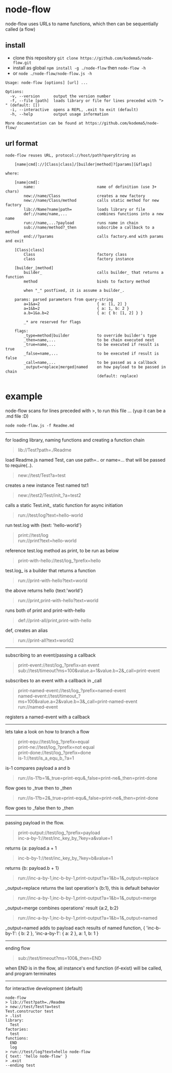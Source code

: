 # node-flow

node-flow uses URLs to name functions, which then can be sequentially called (a flow)

## install

* clone this repository ```git clone https://github.com/kodema5/node-flow.git```
* install as global ```npm install -g ./node-flow``` then ```node-flow -h```
* or ```node ./node-flow/node-flow.js -h```

```
Usage: node-flow [options] [url] ...

Options:
  -v, --version      output the version number
  -f, --file [path]  loads library or file for lines preceded with "> " (default: [])
  -i, --interactive  opens a REPL, .exit to exit (default)
  -h, --help         output usage information

More documentation can be found at https://github.com/kodema5/node-flow/
```

## url format

```
node-flow reuses URL, protocol://host/path?queryString as

    [name|cmd]://[Class|class]/[builder|method]?[params][&flags]

where:

    [name|cmd]:
        name:                           name of definition (use 3+ chars)
        new://name/Class                creates a new factory
        new://name/Class/method         calls static method for new factory
        lib://Name?name|path=           loads library or file
        def://name/name,...             combines functions into a new name
        run://name,...?payload          runs name in chain
        sub://name/method?_then         subscribe a callback to a method
        end://?params                   calls factory.end with params and exit

    [Class|class]
        Class                           factory class
        class                           factory instance

    [builder_|method]
        builder_                        calls builder_ that returns a function
        method                          binds to factory method

        when "_" postfixed, it is assume a builder_.

    params: parsed parameters from query-string
        a=1&a=2                         { a: [1, 2] }
        a=1&b=2                         { a: 1, b: 2 }
        a.b=1&a.b=2                     { a: { b: [1, 2] } }

        _* are reserved for flags

    flags:
        _type=method|builder            to override builder's type
        _then=name,...                  to be chain executed next
        _true=name,...                  to be executed if result is true
        _false=name,...                 to be executed if result is false
        _call=name,...                  to be passed as a callback
        _output=replace|merged|named    on how payload to be passed in chain
                                        (default: replace)
```

# example

node-flow scans for lines preceded with >, to run this file ... (yup it can be a .md file :D)

    node node-flow.js -f Readme.md

---

for loading library, naming functions and creating a function chain

> lib://Test?path=./Readme

load Readme.js named Test, can use path=.. or name=... that will be passed to require(..).

> new://test/Test?a=test

creates a new instance Test named tst1

> new://test2/Test/init_?a=test2

calls a static Test.init_ static function for async initiation

> run://test/log?text=hello-world

run test.log with {text: 'hello-world'}

> print://test/log
\
> run://print?text=hello-world

reference test.log method as print, to be run as below

> print-with-hello://test/log_?prefix=hello

test.log_ is a builder that returns a function

> run://print-with-hello?text=world

the above returns hello {text:'world'}

> run://print,print-with-hello?text=world

runs both of print and print-with-hello

> def://print-all/print,print-with-hello

def, creates an alias

> run://print-all?text=world2

---

subscribing to an event/passing a callback

> print-event://test/log_?prefix=an event
\
> sub://test/timeout?ms=100&value.a=1&value.b=2&_call=print-event

subscribes to an event with a callback in _call

> print-named-event://test/log_?prefix=named-event
\
> named-event://test/timeout_?ms=100&value.a=2&value.b=3&_call=print-named-event
\
> run://named-event

registers a named-event with a callback

---

lets take a look on how to branch a flow

>  print-equ://test/log_?prefix=equal
\
>  print-ne://test/log_?prefix=not equal
\
>  print-done://test/log_?prefix=done
\
> is-1://test/is_a_equ_b_?a=1

is-1 compares payload a and b

> run://is-1?b=1&_true=print-equ&_false=print-ne&_then=print-done

flow goes to _true then to _then

> run://is-1?b=2&_true=print-equ&_false=print-ne&_then=print-done

flow goes to _false then to _then

---

passing payload in the flow.

> print-output://test/log_?prefix=payload
\
> inc-a-by-1://test/inc_key_by_?key=a&value=1

returns {a: payload.a + 1

> inc-b-by-1://test/inc_key_by_?key=b&value=1

returns {b: payload.b + 1}

> run://inc-a-by-1,inc-b-by-1,print-output?a=1&b=1&_output=replace

_output=replace returns the last operation's {b:1}, this is default behavior

> run://inc-a-by-1,inc-b-by-1,print-output?a=1&b=1&_output=merge

_output=merge combines operations' result {a:2, b:2}

> run://inc-a-by-1,inc-b-by-1,print-output?a=1&b=1&_output=named

_output=named adds to payload each results of named function, { 'inc-b-by-1': { b: 2 }, 'inc-a-by-1': { a: 2 }, a: 1, b: 1 }

---

ending flow

> sub://test/timeout?ms=100&_then=END

when END is in the flow, all instance's end function (if-exist) will be called,
and program terminates

---

for interactive development (default)

    node-flow
    > lib://Test?path=./Readme
    > new://test/Test?a=test
    Test.constructor test
    > .list
    library:
      Test
    factories:
      test
    functions:
      END
      log
    > run://test/log?text=hello node-flow
    { text: 'hello node-flow' }
    > .exit
    --ending test
